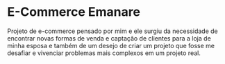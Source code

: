 # E-Commerce Emanare 

Projeto de e-commerce pensado por mim e ele surgiu da necessidade de encontrar novas formas de venda e captação de clientes para a loja de minha esposa e também de um desejo de criar um projeto que fosse me desafiar e vivenciar problemas mais complexos em um projeto real. 
